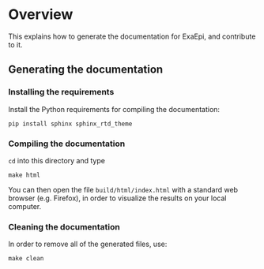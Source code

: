 # Overview

This explains how to generate the documentation for ExaEpi, and contribute to it.

## Generating the documentation

### Installing the requirements

Install the Python requirements for compiling the documentation:
```
pip install sphinx sphinx_rtd_theme
```

### Compiling the documentation

`cd` into this directory and type
```
make html
```
You can then open the file `build/html/index.html` with a standard web browser (e.g. Firefox), in order to visualize the results on your local computer.

### Cleaning the documentation

In order to remove all of the generated files, use:
```
make clean
```
